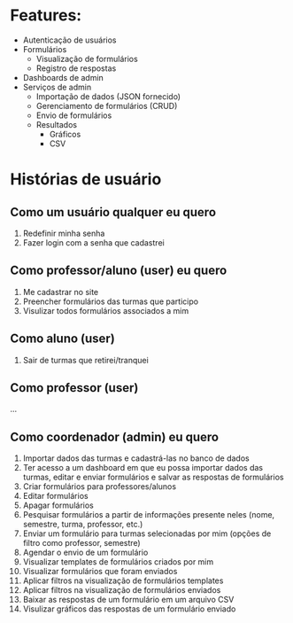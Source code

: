 # Features:
- Autenticação de usuários
- Formulários
    - Visualização de formulários
    - Registro de respostas
- Dashboards de admin
- Serviços de admin
    - Importação de dados (JSON fornecido)
    - Gerenciamento de formulários (CRUD)
    - Envio de formulários
    - Resultados
        - Gráficos
        - CSV 

# Histórias de usuário
## Como um usuário qualquer eu quero
1. Redefinir minha senha
2. Fazer login com a senha que cadastrei

## Como professor/aluno (user) eu quero
1. Me cadastrar no site 
2. Preencher formulários das turmas que participo
3. Visulizar todos formulários associados a mim

## Como aluno (user)
1. Sair de turmas que retirei/tranquei

## Como professor (user)
...

## Como coordenador (admin) eu quero
1. Importar dados das turmas e cadastrá-las no banco de dados
2. Ter acesso a um dashboard em que eu possa importar dados das turmas, editar e enviar formulários e salvar as respostas de formulários 
4. Criar formulários para professores/alunos
5. Editar formulários
6. Apagar formulários
7. Pesquisar formulários a partir de informações presente neles (nome, semestre, turma, professor, etc.)
8. Enviar um formulário para turmas selecionadas por mim (opções de filtro como professor, semestre)
9. Agendar o envio de um formulário
10. Visualizar templates de formulários criados por mim
11. Visualizar formulários que foram enviados
12. Aplicar filtros na visualização de formulários templates
13. Aplicar filtros na visualização de formulários enviados
14. Baixar as respostas de um formulário em um arquivo CSV
15. Visulizar gráficos das respostas de um formulário enviado
